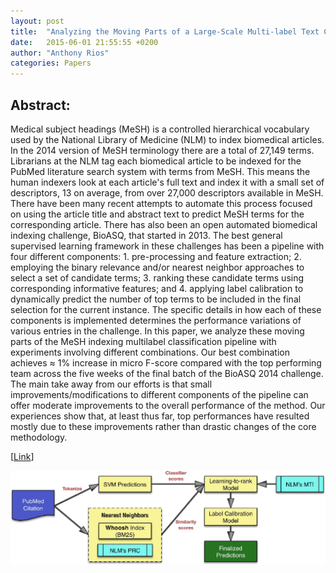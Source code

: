 ```yaml
---
layout: post
title:  "Analyzing the Moving Parts of a Large-Scale Multi-label Text Classification Pipeline: Experiences in Indexing Biomedical Articles"
date:   2015-06-01 21:55:55 +0200
author: "Anthony Rios"
categories: Papers
---
```


## Abstract:
Medical subject headings (MeSH) is a controlled hierarchical vocabulary used by the National Library of Medicine (NLM) to index biomedical articles. In the 2014 version of MeSH terminology there are a total of 27,149 terms. Librarians at the NLM tag each biomedical article to be indexed for the PubMed literature search system with terms from MeSH. This means the human indexers look at each article's full text and index it with a small set of descriptors, 13 on average, from over 27,000 descriptors available in MeSH. There have been many recent attempts to automate this process focused on using the article title and abstract text to predict MeSH terms for the corresponding article. There has also been an open automated biomedical indexing challenge, BioASQ, that started in 2013. The best general supervised learning framework in these challenges has been a pipeline with four different components: 1. pre-processing and feature extraction; 2. employing the binary relevance and/or nearest neighbor approaches to select a set of candidate terms; 3. ranking these candidate terms using corresponding informative features; and 4. applying label calibration to dynamically predict the number of top terms to be included in the final selection for the current instance. The specific details in how each of these components is implemented determines the performance variations of various entries in the challenge. In this paper, we analyze these moving parts of the MeSH indexing multilabel classification pipeline with experiments involving different combinations. Our best combination achieves ≈ 1% increase in micro F-score compared with the top performing team across the five weeks of the final batch of the BioASQ 2014 challenge. The main take away from our efforts is that small improvements/modifications to different components of the pipeline can offer moderate improvements to the overall performance of the method. Our experiences show that, at least thus far, top performances have resulted mostly due to these improvements rather than drastic changes of the core methodology.

[<a href="https://www.semanticscholar.org/paper/Analyzing-the-Moving-Parts-of-a-Large-Scale-Text-in-Rios-Kavuluru/0559e28f4e63d36f7ce7db3a70206eb320735d07">Link</a>]

<div style="text-align:center"><img src="/images/ichi-2015-method.png" /></div>
